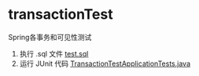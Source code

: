 # transactionTest
Spring各事务和可见性测试



1. 执行 .sql 文件 [test.sql](https://github.com/EricSUID/transactionTest/blob/main/src/main/resources/sql/test.sql)
2. 运行 JUnit 代码 [TransactionTestApplicationTests.java](https://github.com/EricSUID/transactionTest/blob/main/src/test/java/com/transaction/test/TransactionTestApplicationTests.java)

